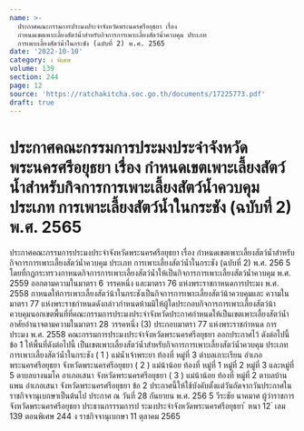```yaml
---
name: >-
  ประกาศคณะกรรมการประมงประจำจังหวัดพระนครศรีอยุธยา เรื่อง
  กำหนดเขตเพาะเลี้ยงสัตว์น้ำสำหรับกิจการการเพาะเลี้ยงสัตว์น้ำควบคุม ประเภท
  การเพาะเลี้ยงสัตว์น้ำในกระชัง (ฉบับที่ 2) พ.ศ. 2565
date: '2022-10-10'
category: ง พิเศษ
volume: 139
section: 244
page: 12
source: 'https://ratchakitcha.soc.go.th/documents/17225773.pdf'
draft: true
---
```


# ประกาศคณะกรรมการประมงประจำจังหวัดพระนครศรีอยุธยา เรื่อง กำหนดเขตเพาะเลี้ยงสัตว์น้ำสำหรับกิจการการเพาะเลี้ยงสัตว์น้ำควบคุม ประเภท การเพาะเลี้ยงสัตว์น้ำในกระชัง (ฉบับที่ 2) พ.ศ. 2565

ประกาศคณะกรรมการประมงประจำจังหวัดพระนครศรีอยุธยา เรื่อง กำหนดเขตเพาะเลี้ยงสัตว์น้ำสำหรับกิจการการเพาะเลี้ยงสัตว์น้ำควบคุม ประเภท การเพาะเลี้ยงสัตว์น้ำในกระชัง (ฉบับที่ 2) พ.ศ. 256 5 โดยที่กฎกระทรวงกาหนดกิจการการเพาะเลี้ยงสัตว์น้ำให้เป็นกิจการการเพาะเลี้ยงสัตว์น้ำควบคุม พ.ศ. 2559 ออกตามความในมาตรา 6 วรรคหนึ่ง และมาตรา 76 แห่งพระราชกาหนดการประมง พ.ศ. 2558 กาหนดให้การเพาะเลี้ยงสัตว์น้าในกระชังเป็นกิจการการเพาะเลี้ยงสัตว์น้าควบคุมและ ความในมาตรา 77 แห่งพระราชกำหนดดังกล่าวกำหนดห้ามมิให้ผู้ใดประกอบกิจการการเพาะเลี้ยงสัตว์น้า ควบคุมนอกเขตพื้นที่ที่คณะกรรมการประมงประจำจังหวัดประกาศกำหนดให้เป็นเขตเพาะเลี้ยงสัตว์น้ำ อาศัยอำนาจตามความในมาตรา 28 วรรคหนึ่ง (3) ประกอบมาตรา 77 แห่งพระราชกำหนด การประมง พ.ศ. 2558 คณะกรรมการประมงประจำจังหวัดพระนครศรีอยุธยา ออกประกาศไว้ ดังต่อไปนี้ ข้อ 1 ให้พื้นที่ดังต่อไปนี้ เป็นเขตเพาะเลี้ยงสัตว์น้ำสำหรับกิจการการเพาะเลี้ยงสัตว์น้ำควบคุม ประเภท การเพาะเลี้ยงสัตว์น้ำในกระชัง ( 1 ) แม่น้ำเจ้าพระยา ท้องที่ หมู่ที่ 3 ตำบลเกาะเรียน อำเภอพระนครศรีอยุธยา จังหวัดพระนครศรีอยุธยา ( 2 ) แม่น้าน้อย ท้องที่ หมู่ที่ 1 หมู่ที่ 2 หมู่ที่ 3 และหมู่ที่ 5 ตาบลบางนมโค อาเภอเสนา จังหวัดพระนครศรีอยุธยา ( 3 ) แม่น้าน้อย ท้องที่ หมู่ที่ 2 ตาบลบ้านแพน อำเภอเสนา จังหวัดพระนครศรีอยุธยา ข้อ 2 ประกาศนี้ให้ใช้บังคับตั้งแต่วันถัดจากวันประกาศในราชกิจจานุเบกษาเป็นต้นไป ประกาศ ณ วันที่ 28 กันยายน พ.ศ. 256 5 วีระชัย นาคมาศ ผู้ว่าราชการจังหวัดพระนครศรีอยุธยา ประธานกรรรมการป ระมงประจำจังหวัดพระนครศรีอยุธยา ้ หนา 12 ่ เลม 139 ตอนพิเศษ 244 ง ราชกิจจานุเบกษา 11 ตุลาคม 2565
